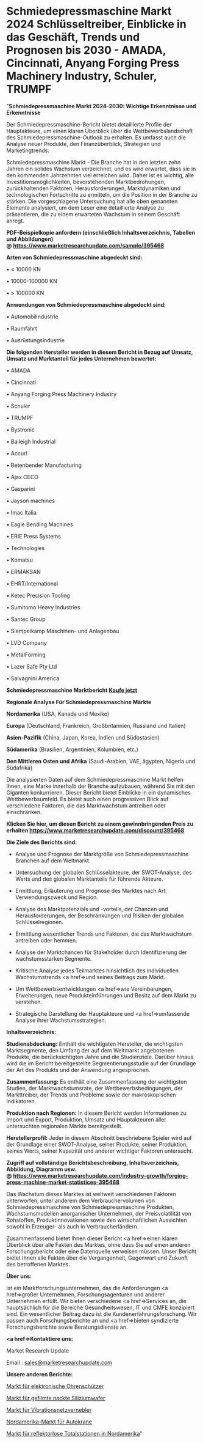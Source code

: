 # Schmiedepressmaschine Markt 2024 Schlüsseltreiber, Einblicke in das Geschäft, Trends und Prognosen bis 2030 - AMADA, Cincinnati, Anyang Forging Press Machinery Industry, Schuler, TRUMPF

"<strong>Schmiedepressmaschine Markt 2024-2030: Wichtige Erkenntnisse und Erkenntnisse</strong>

Der Schmiedepressmaschine-Bericht bietet detaillierte Profile der Hauptakteure, um einen klaren Überblick über die Wettbewerbslandschaft des Schmiedepressmaschine-Outlook zu erhalten. Es umfasst auch die Analyse neuer Produkte, den Finanzüberblick, Strategien und Marketingtrends.

Schmiedepressmaschine Markt - Die Branche hat in den letzten zehn Jahren ein solides Wachstum verzeichnet, und es wird erwartet, dass sie in den kommenden Jahrzehnten viel erreichen wird. Daher ist es wichtig, alle Investitionsmöglichkeiten, bevorstehenden Marktbedrohungen, zurückhaltenden Faktoren, Herausforderungen, Marktdynamiken und technologischen Fortschritte zu ermitteln, um die Position in der Branche zu stärken. Die vorgeschlagene Untersuchung hat alle oben genannten Elemente analysiert, um dem Leser eine detaillierte Analyse zu präsentieren, die zu einem erwarteten Wachstum in seinem Geschäft anregt.

<strong><b>PDF-Beispielkopie anfordern (einschließlich Inhaltsverzeichnis, Tabellen und Abbildungen) @ </b></strong><strong><a href=https://www.marketresearchupdate.com/sample/395468><strong>https://www.marketresearchupdate.com/sample/395468</u></a></strong></strong>

<strong>Arten von Schmiedepressmaschine abgedeckt sind:</strong>

• < 10000 KN

• 10000-100000 KN

• > 100000 KN

<strong>Anwendungen von Schmiedepressmaschine abgedeckt sind:</strong>

• Automobilindustrie

• Raumfahrt

• Ausrüstungsindustrie

<strong>Die folgenden Hersteller werden in diesem Bericht in Bezug auf Umsatz, Umsatz und Marktanteil für jedes Unternehmen bewertet:</strong>

• AMADA

• Cincinnati

• Anyang Forging Press Machinery Industry

• Schuler

• TRUMPF

• Bystronic

• Baileigh Industrial

• Accurl

• Betenbender Manufacturing

• Ajax CECO

• Gasparini

• Jayson machines

• Imac Italia

• Eagle Bending Machines

• ERIE Press Systems

• Technologies

• Komatsu

• ERMAKSAN

• EHRT/International

• Ketec Precision Tooling

• Sumitomo Heavy Industries

• Santec Group

• Siempelkamp Maschinen- und Anlagenbau

• LVD Company

• MetalForming

• Lazer Safe Pty Ltd

• Salvagnini America

<strong>Schmiedepressmaschine Marktbericht <a href=https://www.marketresearchupdate.com/buynow/395468>Kaufe jetzt</a></strong>

<strong>Regionale Analyse Für Schmiedepressmaschine Märkte</strong>

<strong>Nordamerika</strong> (USA, Kanada und Mexiko)

<strong>Europa</strong> (Deutschland, Frankreich, Großbritannien, Russland und Italien)

<strong>Asien-Pazifik</strong> (China, Japan, Korea, Indien und Südostasien)

<strong>Südamerika</strong> (Brasilien, Argentinien, Kolumbien, etc.)

<strong>Den Mittleren</strong> <strong>Osten und Afrika</strong> (Saudi-Arabien, VAE, ägypten, Nigeria und Südafrika)

Die analysierten Daten auf dem Schmiedepressmaschine Markt helfen Ihnen, eine Marke innerhalb der Branche aufzubauen, während Sie mit den Giganten konkurrieren. Dieser Bericht bietet Einblicke in ein dynamisches Wettbewerbsumfeld. Es bietet auch einen progressiven Blick auf verschiedene Faktoren, die das Marktwachstum antreiben oder einschränken.

<strong>Klicken Sie hier, um diesen Bericht zu einem gewinnbringenden Preis zu erhalten
</strong><strong><a href=https://www.marketresearchupdate.com/discount/395468>https://www.marketresearchupdate.com/discount/395468</b></u></strong></a>

<strong>Die Ziele des Berichts sind:</strong>

- Analyse und Prognose der Marktgröße von Schmiedepressmaschine Branchen auf dem Weltmarkt.

- Untersuchung der globalen Schlüsselakteure, der SWOT-Analyse, des Werts und des globalen Marktanteils für führende Akteure.

- Ermittlung, Erläuterung und Prognose des Marktes nach Art, Verwendungszweck und Region.

- Analyse des Marktpotenzials und -vorteils, der Chancen und Herausforderungen, der Beschränkungen und Risiken der globalen Schlüsselregionen.

- Ermittlung wesentlicher Trends und Faktoren, die das Marktwachstum antreiben oder hemmen.

- Analyse der Marktchancen für Stakeholder durch Identifizierung der wachstumsstarken Segmente.

- Kritische Analyse jedes Teilmarktes hinsichtlich des individuellen Wachstumstrends <a href=>und</a> seines Beitrags zum Markt.

- Um Wettbewerbsentwicklungen <a href=>wie</a> Vereinbarungen, Erweiterungen, neue Produkteinführungen und Besitz auf dem Markt zu verstehen.

- Strategische Darstellung der Hauptakteure und <a href=>umfas</a>sende Analyse ihrer Wachstumsstrategien.

<strong>Inhaltsverzeichnis:</strong>

<strong>Studienabdeckung:</strong> Enthält die wichtigsten Hersteller, die wichtigsten Marktsegmente, den Umfang der auf dem Weltmarkt angebotenen Produkte, die berücksichtigten Jahre und die Studienziele. Darüber hinaus wird die im Bericht bereitgestellte Segmentierungsstudie auf der Grundlage der Art des Produkts und der Anwendung angesprochen.

<strong>Zusammenfassung:</strong> Es enthält eine Zusammenfassung der wichtigsten Studien, der Marktwachstumsrate, der Wettbewerbsbedingungen, der Markttreiber, der Trends und Probleme sowie der makroskopischen Indikatoren.

<strong>Produktion nach Regionen:</strong> In diesem Bericht werden Informationen zu Import und Export, Produktion, Umsatz und Hauptakteuren aller untersuchten regionalen Märkte bereitgestellt.

<strong>Herstellerprofil:</strong> Jeder in diesem Abschnitt beschriebene Spieler wird auf der Grundlage einer SWOT-Analyse, seiner Produkte, seiner Produktion, seines Werts, seiner Kapazität und anderer wichtiger Faktoren untersucht.

<strong><b>Zugriff auf vollständige Berichtsbeschreibung, Inhaltsverzeichnis, Abbildung, Diagramm usw. @ </b></strong><strong><a href=https://www.marketresearchupdate.com/industry-growth/forging-press-machine-market-statistices-395468>https://www.marketresearchupdate.com/industry-growth/forging-press-machine-market-statistices-395468</a></strong>

Das Wachstum dieses Marktes ist weltweit verschiedenen Faktoren unterworfen, unter anderem dem Verbrauchervolumen von Schmiedepressmaschine von Schmiedepressmaschine Produkten, Wachstumsmodellen anorganischer Unternehmen, der Preisvolatilität von Rohstoffen, Produktinnovationen sowie den wirtschaftlichen Aussichten sowohl in Erzeuger- als auch in Verbraucherländern.

Zusammenfassend bietet Ihnen dieser Bericht <a href=>einen</a> klaren Überblick über alle Fakten des Marktes, ohne dass Sie auf einen anderen Forschungsbericht oder eine Datenquelle verweisen müssen. Unser Bericht bietet Ihnen alle Fakten über die Vergangenheit, Gegenwart und Zukunft des betroffenen Marktes.

<strong>Über uns:</strong>

 ist ein Marktforschungsunternehmen, das die Anforderungen <a href=>großer</a> Unternehmen, Forschungsagenturen und anderer Unternehmen erfüllt. Wir bieten verschiedene <a href=>Services</a> an, die hauptsächlich für die Bereiche Gesundheitswesen, IT und CMFE konzipiert sind. Ein wesentlicher Beitrag dazu ist die Kundenerfahrungsforschung. Wir passen auch Forschungsberichte an und <a href=>bieten</a> syndizierte Forschungsberichte sowie Beratungsdienste an.

<strong><a href=>Kontaktiere uns:</a></strong>

Market Research Update

Email : sales@marketresearchupdate.com

<strong>Unsere anderen Berichte:</strong>

<a href=https://www.linkedin.com/pulse/electronic-ear-muffs-market-2023-latest-trending>Markt für elektronische Ohrenschützer</a>

<a href=https://www.linkedin.com/pulse/bare-silicon-wafers-filmed-test-market-size-set>Markt für gefilmte nackte Siliziumwafer</a>

<a href=https://www.linkedin.com/pulse/vibrating-mesh-nebulizers-market-outlooks-2023>Markt für Vibrationsnetzvernebler</a>

<a href=https://www.linkedin.com/pulse/north-america-auto-crane-market-upcoming-trends>Nordamerika-Markt für Autokrane</a>

<a href=https://www.linkedin.com/pulse/north-america-reflectorless-total-station-market-1f>Markt für reflektorlose Totalstationen in Nordamerika</a>"

